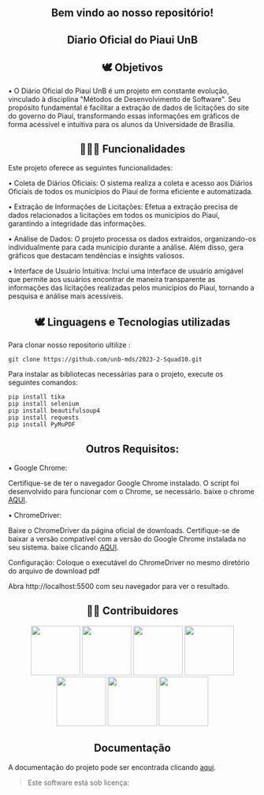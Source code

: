 <div align="center">
  <h2>Bem vindo ao nosso repositório! </h2>
</div> 

<div align="center">
  <h2>Diario Oficial do Piaui UnB </h2>
</div> 

<div align="center">
  <h2>🕊 Objetivos </h2>
</div> 

• O Diário Oficial do Piauí UnB é um projeto em constante evolução, vinculado à disciplina "Métodos de Desenvolvimento de Software". Seu propósito fundamental é facilitar a extração de dados de licitações do site do governo do Piauí, transformando essas informações em gráficos de forma acessível e intuitiva para os alunos da Universidade de Brasília.

<div align="center">
  <h2>👩🏾‍💻 Funcionalidades </h2>
</div> 

Este projeto oferece as seguintes funcionalidades:

• Coleta de Diários Oficiais: O sistema realiza a coleta e acesso aos Diários Oficiais de todos os municípios do Piauí de forma eficiente e automatizada.

• Extração de Informações de Licitações: Efetua a extração precisa de dados relacionados a licitações em todos os municípios do Piauí, garantindo a integridade das informações.

• Análise de Dados: O projeto processa os dados extraídos, organizando-os individualmente para cada município durante a análise. Além disso, gera gráficos que destacam tendências e insights valiosos.

• Interface de Usuário Intuitiva: Inclui uma interface de usuário amigável que permite aos usuários encontrar de maneira transparente as informações das licitações realizadas pelos municípios do Piauí, tornando a pesquisa e análise mais acessíveis.

<div align="center">
  <h2>🕊 Linguagens e Tecnologias utilizadas </h2>
</div> 
  Para clonar nosso repositorio ultilize :
  
 
    git clone https://github.com/unb-mds/2023-2-Squad10.git
    
  	
    
  Para instalar as bibliotecas necessárias para o projeto, execute os seguintes comandos:
  
    pip install tika
    pip install selenium
    pip install beautifulsoup4
    pip install requests
    pip install PyMuPDF

<div align="center">
  <h2>Outros Requisitos: </h2>
</div>

• Google Chrome:

Certifique-se de ter o navegador Google Chrome instalado. O script foi desenvolvido para funcionar com o Chrome, 
se necessário. baixe o chrome [AQUI](https://www.google.pt/intl/pt-PT/chrome/?brand=CHBD&gclid=CjwKCAiAjfyqBhAsEiwA-UdzJAzL_QMrJHy1ce17iOBprqZ9HhgeUaPtjNRAljbHUmHqhvITdcIdjRoC68IQAvD_BwE&gclsrc=aw.ds).

• ChromeDriver:

Baixe o ChromeDriver da página oficial de downloads. Certifique-se de baixar a versão compatível com a versão do Google Chrome instalada no seu sistema. baixe clicando [AQUI](https://sites.google.com/chromium.org/driver/).

Configuração: Coloque o executável do ChromeDriver no mesmo diretório do arquivo de download pdf    


Abra http://localhost:5500 com seu navegador para ver o resultado.

<div align="center">
  <h2>👨‍💻 Contribuidores </h2>
</div> 

<div align="center"> 
 <img src="https://avatars.githubusercontent.com/u/119907827?v=4" width="100"/>
 <img src="https://avatars.githubusercontent.com/u/87997616?v=4" width="100" />
 <img src="https://avatars.githubusercontent.com/u/90454615?v=4" width="100"/>
 <img src="https://avatars.githubusercontent.com/u/124631520?v=4" width="100"/>
 <img src="https://avatars.githubusercontent.com/u/98980548?v=4" width="100"/>
 <img src="https://avatars.githubusercontent.com/u/101183266?v=4" width="100"/>
 <img src="https://avatars.githubusercontent.com/u/109704535?v=4" width="100"/>
</div>

<div align="center">
  <h2>Documentação </h2>
</div>

A documentação do projeto pode ser encontrada clicando [aqui](https://unb-mds.github.io/2023-2-Squad10/).

<blockquote>
   <p>Este software está sob licença:</p>
</blockquote>

